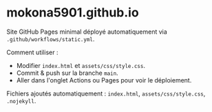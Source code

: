 # mokona5901.github.io

Site GitHub Pages minimal déployé automatiquement via `.github/workflows/static.yml`.

Comment utiliser :

- Modifier `index.html` et `assets/css/style.css`.
- Commit & push sur la branche `main`.
- Aller dans l'onglet Actions ou Pages pour voir le déploiement.

Fichiers ajoutés automatiquement : `index.html`, `assets/css/style.css`, `.nojekyll`.
